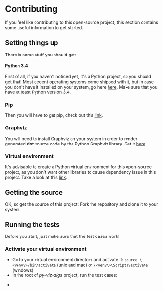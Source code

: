 
# Contributing

If you feel like contributing to this open-source project, this section contains some useful information to get started.

## Setting things up
There is some stuff you should get:

#### Python 3.4
First of all, if you haven't noticed yet, it's a Python project, so you should get that! Most decent operating systems come shipped with it, but in case you don't have it installed on your system, go here [here](https://www.python.org/downloads/). Make sure that you have at least Python version 3.4.  

### Pip
Then you will have to get pip, check out this [link](https://pip.pypa.io/en/stable/installing/).

### Graphviz
You will need to install Graphviz on your system in order to render generated **dot** source code by the Python Graphviz library. Get it [here](https://pypi.org/project/graphviz/).

### Virtual environment
It's advisable to create a Python virtual environment for this open-source project, as you don't want other libraries to cause dependency issue in this project. Take a look at this [link](https://docs.python.org/3/library/venv.html#module-venv).

## Getting the source 
OK, so get the source of this project: Fork the repository and clone it to your system.

## Running the tests
Before you start, just make sure that the test cases work! 

### Activate your virtual environment

 * Go to your virtual environment directory and activate it:
```source \<venv\>/bin/activate``` (unix and mac) or
```\<venv\>\Scripts\activate``` (windows) 
* In the root of *py-viz-algs* project, run the test cases:
* ```s


<!--stackedit_data:
eyJoaXN0b3J5IjpbMzgzOTk5ODI2LDkxODM3NzQ2NCw5MzI5ND
I3MTgsMTA2MDE0MjM3OSwxNjkxNjE1OTY4XX0=
-->